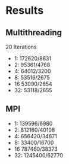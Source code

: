 
# Results

## Multithreading

 20 Iterations
- 1: 172620/8631
- 2: 95361/4768
- 4: 64012/3200
- 8: 53516/2675
- 16 53090/2654
- 32: 53118/2655

## MPI

- 1:  139596/6980
- 2:  812160/40108
- 4:  656420/34671
- 8:  33400/16700
- 16  787460/38373
- 32:  1245400/62770